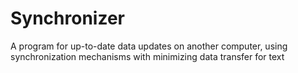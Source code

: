 # Synchronizer
A program for up-to-date data updates on another computer, using synchronization mechanisms with minimizing data transfer for text
